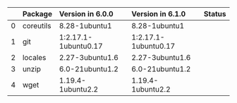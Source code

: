 <!-- markdown-link-check-disable -->

|    | Package   | Version in 6.0.0     | Version in 6.1.0     | Status   |
|---:|:----------|:---------------------|:---------------------|:---------|
|  0 | coreutils | 8.28-1ubuntu1        | 8.28-1ubuntu1        |          |
|  1 | git       | 1:2.17.1-1ubuntu0.17 | 1:2.17.1-1ubuntu0.17 |          |
|  2 | locales   | 2.27-3ubuntu1.6      | 2.27-3ubuntu1.6      |          |
|  3 | unzip     | 6.0-21ubuntu1.2      | 6.0-21ubuntu1.2      |          |
|  4 | wget      | 1.19.4-1ubuntu2.2    | 1.19.4-1ubuntu2.2    |          |